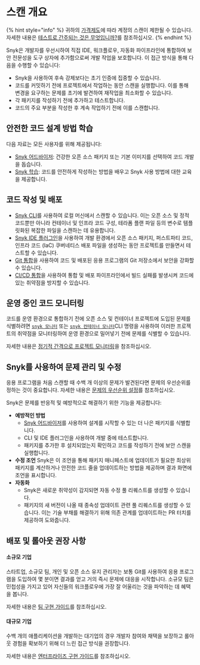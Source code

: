 # 스캔 개요

{% hint style="info" %}
귀하의 [가격제도](../implement-snyk/enterprise-implementation-guide/trial-limitations.md)에 따라 계정의 스캔이 제한될 수 있습니다. 자세한 내용은 [테스트로 간주되는 것은 무엇입니까?](../working-with-snyk/what-counts-as-a-test.md)를 참조하십시오.
{% endhint %}

Snyk은 개발자를 우선시하여 직접 IDE, 워크플로우, 자동화 파이프라인에 통합하여 보안 전문성을 도구 상자에 추가함으로써 개발 작업을 보호합니다. 이 접근 방식을 통해 다음을 수행할 수 있습니다:

* Snyk을 사용하여 후속 강제보다는 초기 인증에 집중할 수 있습니다.
* 코드를 커밋하기 전에 프로젝트에서 작업하는 동안 스캔을 실행합니다. 이를 통해 변경을 요구하는 문제를 초기에 발견하여 재작업을 최소화할 수 있습니다.
* 각 패키지를 작성하기 전에 추가하고 테스트합니다.
* 코드의 주요 부분을 작성한 후 계속 작업하기 전에 이를 스캔합니다.

## 안전한 코드 설계 방법 학습

다음 자료는 모든 사용자를 위해 제공됩니다:

* [Snyk 어드바이저](https://snyk.io/advisor): 건강한 오픈 소스 패키지 또는 기본 이미지를 선택하여 코드 개발을 돕습니다.
* [Snyk 학습](https://learn.snyk.io/): 코드를 안전하게 작성하는 방법을 배우고 Snyk 사용 방법에 대한 교육을 제공합니다.

## 코드 작성 및 배포

* [Snyk CLI](../snyk-cli/)를 사용하여 로컬 머신에서 스캔할 수 있습니다. 이는 오픈 소스 및 정적 코드뿐만 아니라 컨테이너 및 인프라 코드 구성, 테라폼 플랜 파일 등의 변수로 템플릿화된 복잡한 파일을 스캔하는 데 유용합니다.
* [Snyk IDE 플러그인](../scm-ide-and-ci-cd-integrations/snyk-ide-plugins-and-extensions/)을 사용하여 개발 환경에서 오픈 소스 패키지, 퍼스트파티 코드, 인프라 코드 (IaC) 쿠버네티스 배포 파일을 생성하는 동안 프로젝트를 만들면서 테스트할 수 있습니다.
* [Git 통합](../scm-ide-and-ci-cd-integrations/snyk-scm-integrations/)을 사용하여 코드 및 배포된 응용 프로그램의 Git 저장소에서 보안을 강화할 수 있습니다.
* [CI/CD 통합](../scm-ide-and-ci-cd-integrations/snyk-ci-cd-integrations/)을 사용하여 통합 및 배포 파이프라인에서 빌드 실패를 발생시켜 코드에 있는 취약점을 방지할 수 있습니다.

## 운영 중인 코드 모니터링

코드를 운영 환경으로 통합하기 전에 오픈 소스 및 컨테이너 프로젝트에 도입된 문제를 식별하려면 [`snyk 모니터`](../snyk-cli/commands/monitor.md) 또는 [`snyk 컨테이너 모니터`](../snyk-cli/commands/container-monitor.md)CLI 명령을 사용하여 이러한 프로젝트의 취약점을 모니터링하여 운영 환경으로 밀어넣기 전에 문제를 식별할 수 있습니다.

자세한 내용은 [정기적 간격으로 프로젝트 모니터링](../snyk-cli/scan-and-maintain-projects-using-the-cli/monitor-your-projects-at-regular-intervals.md)을 참조하십시오.

## Snyk를 사용하여 문제 관리 및 수정

응용 프로그램을 처음 스캔할 때 수백 개 이상의 문제가 발견된다면 문제의 우선순위를 정하는 것이 중요합니다. 자세한 내용은 [문제의 우선순위 설정](../manage-risk/prioritize-issues-for-fixing/)를 참조하십시오.

Snyk은 문제를 반응적 및 예방적으로 해결하기 위한 기능을 제공합니다:

* **예방적인 방법**
  * [Snyk 어드바이저](https://snyk.io/advisor)를 사용하여 설계를 시작할 수 있는 더 나은 패키지를 식별합니다.
  * CLI 및 IDE 플러그인을 사용하여 개발 중에 테스트합니다.
  * 패키지를 추가한 후 설치되었는지 확인하고 코드를 작성하기 전에 보안 스캔을 실행합니다.
* **수정 조언** Snyk은 이 조언을 통해 패키지 매니페스트에 업데이트가 필요한 최상위 패키지를 계산하거나 안전한 코드 줄을 업데이트하는 방법을 제공하며 결과 화면에 조언을 표시합니다.
* **자동화**
  * Snyk은 새로운 취약성이 감지되면 자동 수정 풀 리퀘스트를 생성할 수 있습니다.
  * 패키지의 새 버전이 나올 때 종속성 업데이트 관련 풀 리퀘스트를 생성할 수 있습니다. 이는 기술 부채를 해결하기 위해 의존 관계를 업데이트하는 PR 터치를 제공하여 도와줍니다.

## 배포 및 롤아웃 권장 사항

#### 소규모 기업

스타트업, 소규모 팀, 개인 및 오픈 소스 유지 관리자는 보통 Git를 사용하여 응용 프로그램을 도입하여 몇 분이면 결과를 얻고 거의 즉시 문제에 대응을 시작합니다. 소규모 팀은 민첩성을 가지고 있어 자신들의 워크플로우에 가장 잘 어울리는 것을 파악하는 데 혜택을 봅니다.

자세한 내용은 [팀 구현 가이드](../implement-snyk/team-implementation-guide/)를 참조하십시오.

#### 대규모 기업

수백 개의 애플리케이션을 개발하는 대기업의 경우 개발자 참여와 채택을 보장하고 롤아웃 경험을 확보하기 위해 더 느린 접근 방식을 권장합니다.

자세한 내용은 [엔터프라이즈 구현 가이드](../implement-snyk/enterprise-implementation-guide/)를 참조하십시오.
